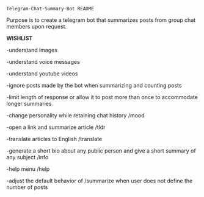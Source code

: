     Telegram-Chat-Summary-Bot README

Purpose is to create a telegram bot that summarizes posts from group chat members upon request.

**WISHLIST**

-understand images

-understand voice messages

-understand youtube videos

-ignore posts made by the bot when summarizing and counting posts

-limit length of response or allow it to post more than once to accommodate longer summaries

-change personality while retaining chat history /mood

-open a link and summarize article /tldr

-translate articles to English /translate

-generate a short bio about any public person and give a short summary of any subject /info

-help menu /help

-adjust the default behavior of /summarize when user does not define the number of posts
